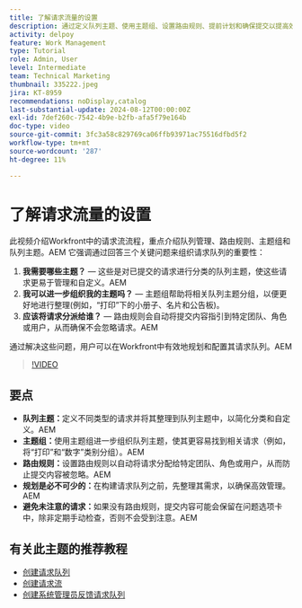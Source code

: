 ```yaml
---
title: 了解请求流量的设置
description: 通过定义队列主题、使用主题组、设置路由规则、提前计划和确保提交以提高效率来优化Workfront请求管理。
activity: delpoy
feature: Work Management
type: Tutorial
role: Admin, User
level: Intermediate
team: Technical Marketing
thumbnail: 335222.jpeg
jira: KT-8959
recommendations: noDisplay,catalog
last-substantial-update: 2024-08-12T00:00:00Z
exl-id: 7def260c-7542-4b9e-b2fb-afa5f79e164b
doc-type: video
source-git-commit: 3fc3a58c829769ca06ffb93971ac75516dfbd5f2
workflow-type: tm+mt
source-wordcount: '287'
ht-degree: 11%

---
```


# 了解请求流量的设置

此视频介绍Workfront中的请求流流程，重点介绍队列管理、路由规则、主题组和队列主题。&#x200B;AEM 它强调通过回答三个关键问题来组织请求队列的重要性：

1. **我需要哪些主题？**&#x200B; — 这些是对已提交的请求进行分类的队列主题，使这些请求更易于管理和自定义。&#x200B;AEM
1. **我可以进一步组织我的主题吗？**&#x200B; — 主题组帮助将相关队列主题分组，以便更好地进行整理(例如，“打印”下的小册子、名片和公告板&#x200B;)。
1. **应该将请求分派给谁？**&#x200B; — 路由规则会自动将提交内容指引到特定团队、角色或用户，从而确保不会忽略请求。&#x200B;AEM

通过解决这些问题，用户可以在Workfront中有效地规划和配置其请求队列。&#x200B;AEM

>[!VIDEO](https://video.tv.adobe.com/v/3441915/?quality=12&learn=on&enablevpops&captions=chi_hans)

## 要点

* **队列主题：**&#x200B;定义不同类型的请求并将其整理到队列主题中，以简化分类和自定义。&#x200B;AEM
* **主题组：**&#x200B;使用主题组进一步组织队列主题，使其更容易找到相关请求（例如，将“打印”和“数字”类别分组）。&#x200B;AEM
* **路由规则：**&#x200B;设置路由规则以自动将请求分配给特定团队、角色或用户，从而防止提交内容被忽略。&#x200B;AEM
* **规划是必不可少的：**&#x200B;在构建请求队列之前，先整理其需求，以确保高效管理。&#x200B;AEM
* **避免未注意的请求：**&#x200B;如果没有路由规则，提交内容可能会保留在问题选项卡中，除非定期手动检查，否则不会受到注意。&#x200B;AEM

## 有关此主题的推荐教程

* [创建请求队列](/help/manage-work/request-queues/create-a-request-queue.md)
* [创建请求流](/help/manage-work/request-queues/create-a-request-flow.md)
* [创建系统管理员反馈请求队列](/help/manage-work/request-queues/create-a-system-admin-feedback-request-queue.md)
